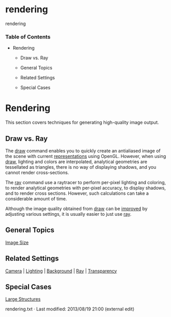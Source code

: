# rendering

rendering

### Table of Contents

  * Rendering

    * Draw vs. Ray

    * General Topics

    * Related Settings

    * Special Cases




# Rendering

This section covers techniques for generating high-quality image output. 

## Draw vs. Ray

The [draw](/dokuwiki/doku.php?id=command:draw "command:draw") command enables you to quickly create an antialiased image of the scene with current [representations](/dokuwiki/doku.php?id=representation "representation") using OpenGL. However, when using [draw](/dokuwiki/doku.php?id=command:draw "command:draw"), lighting and colors are interpolated, analytical geometries are tessellated as triangles, there is no way of displaying shadows, and you cannot render cross-sections. 

The [ray](/dokuwiki/doku.php?id=command:ray "command:ray") command use a raytracer to perform per-pixel lighting and coloring, to render analytical geometries with per-pixel accuracy, to display shadows, and to render cross sections. However, such calculations can take a considerable amount of time. 

Although the image quality obtained from [draw](/dokuwiki/doku.php?id=command:draw "command:draw") can be [improved](/dokuwiki/doku.php?id=representation:improve "representation:improve") by adjusting various settings, it is usually easier to just use [ray](/dokuwiki/doku.php?id=command:ray "command:ray"). 

## General Topics

[Image Size](/dokuwiki/doku.php?id=rendering:size "rendering:size")

## Related Settings

[Camera](/dokuwiki/doku.php?id=setting:animation "setting:animation") | [Lighting](/dokuwiki/doku.php?id=setting:light "setting:light") | [Background](/dokuwiki/doku.php?id=setting:bg "setting:bg") | [Ray](/dokuwiki/doku.php?id=setting:ray "setting:ray") | [Transparency](/dokuwiki/doku.php?id=setting:transparency "setting:transparency")

## Special Cases

[Large Structures](/dokuwiki/doku.php?id=rendering:large "rendering:large")

rendering.txt · Last modified: 2013/08/19 21:00 (external edit)
